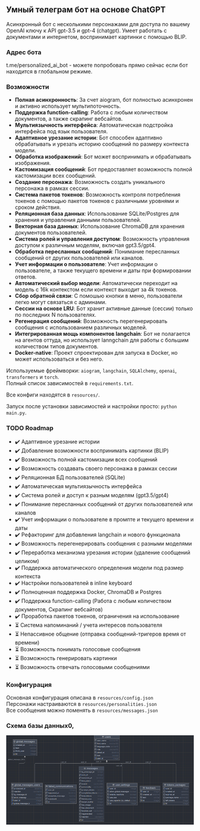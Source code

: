 ## Умный телеграм бот на основе ChatGPT

Асинхронный бот с несколькими персонажами для доступа по вашему OpenAI ключу к API gpt-3.5 и gpt-4 (chatgpt). 
Умеет работать с документами и интернетом, воспринимает картинки с помощью BLIP.

### Адрес бота
t.me/personalized_ai_bot - можете попробовать прямо сейчас если бот находится в глобальном режиме.

### Возможности
- **Полная асинхронность**: За счет aiogram, бот полностью асинхронен и активно использует мультипоточность.
- **Поддержка function-calling**: Работа с любым количеством документов, а также скрапинг вебсайтов.
- **Мультиязычность интерфейса**: Автоматическая подстройка интерфейса под язык пользователя.
- **Адаптивное урезание истории**: Бот способен адаптивно обрабатывать и урезать историю сообщений по размеру контекста модели.
- **Обработка изображений**: Бот может воспринимать и обрабатывать изображения.
- **Кастомизация сообщений**: Бот предоставляет возможность полной кастомизации всех сообщений.
- **Создание персонажа**: Возможность создать уникального персонажа в рамках сессии.
- **Система пакетов токенов**: Возможность контроля потребления токенов с помощью пакетов токенов с различными уровнями и сроком действия.
- **Реляционная база данных**: Использование SQLite/Postgres для хранения и управления данными пользователей.
- **Векторная база данных**: Использование ChromaDB для хранения документов пользователей.
- **Система ролей и управления доступом**: Возможность управления доступом к различным моделям, включая gpt3.5/gpt4.
- **Обработка пересланных сообщений**: Понимание пересланных сообщений от других пользователей или каналов.
- **Учет информации о пользователе**: Учет информации о пользователе, а также текущего времени и даты при формировании ответов.
- **Автоматический выбор модели**: Автоматически переходит на модель с 16k контекстом если контекст выходит за 4k токенов.
- **Сбор обратной связи**: С помошью кнопки в меню, пользователи легко могут связаться с админами.
- **Сессии на основе LRU**: Бот хранит активные данные (сессии) только по последних N пользователях.
- **Регенерация сообщений**: Возможность перегенерировать сообщения с использованием различных моделей.
- **Интегрированная мощь компонентов langchain**: Бот не полагается на агентов оттуда, но использует lanngchain для работы с большим количеством типов документов.
- **Docker-native**: Проект спроектирован для запуска в Docker, но может использоваться и без него.

Используемые фреймворки: `aiogram`, `langchain`, `SQLAlchemy`, `openai`, `transformers` и `torch`. \
Полный список зависимостей в `requirements.txt`.

Все конфиги находятся в `resources/`.

Запуск после установки зависимостей и настройки просто: `python main.py`.

### TODO Roadmap
- ✔️ Адаптивное урезание истории
- ✔️ Добавление возможности воспринимать картинки (BLIP)
- ✔️ Возможность полной кастомизации всех сообщений
- ✔️ Возможность создавать своего персонажа в рамках сессии
- ✔️ Реляционная БД пользователей (SQLite)
- ✔️ Автоматическая мультиязычность интерфейса
- ✔️ Система ролей и доступ к разным моделям (gpt3.5/gpt4)
- ✔️ Понимание пересланных сообщений от других пользователей или каналов
- ✔️ Учет информации о пользователе в промпте и текущего времени и даты
- ✔️ Рефакторинг для добавления langchain и нового функционала
- ✔️ Возможность перегенерировать сообщения с разными моделями
- ✔️ Переработка механизма урезания истории (удаление сообщений целиком)
- ✔️ Поддержка автоматического определения модели под размер контекста
- ✔️ Настройки пользователей в inline keyboard
- ✔️ Полноценная поддержка Docker, ChromaDB и Postgres
- ✔️ Поддержка function-calling (Работа с любым количеством документов, Скрапинг вебсайтов)
- ✔️ Проработка пакетов токенов, ограничения на использование
- ⏳ Система напоминаний / учета интересов пользователя
- ⏳ Непассивное общение (отправка сообщений-тригеров время от времени)
- ⏳ Возможность понимать голосовые сообщения
- ⏳ Возможность генерировать картинки
- ⏳ Возможность отвечать голосовыми сообщениями

### Конфигурация

Основная конфигурация описана в `resources/config.json` \
Персонажи настраиваются в `resources/personalities.json` \
Все сообщения можно поменять в `resources/messages.json`

### Схема базы данных0,

![Database Arch](docs/db_schema.png)